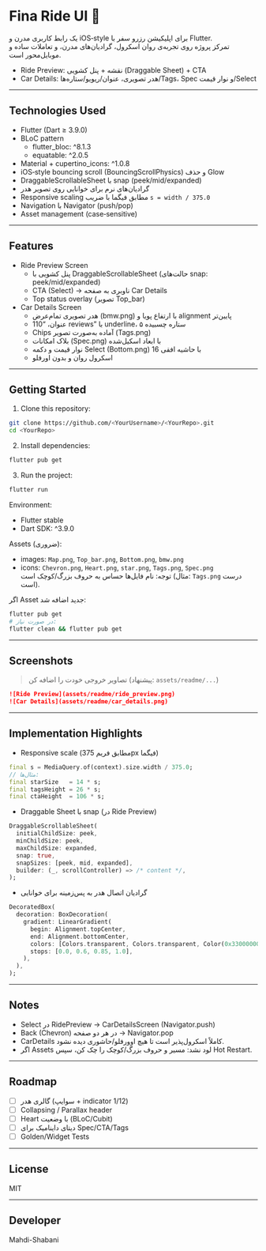 # Fina Ride UI 🚗

یک رابط کاربری مدرن و iOS‑style برای اپلیکیشن رزرو سفر با Flutter.  
تمرکز پروژه روی تجربه‌ی روان اسکرول، گرادیان‌های مدرن، و تعاملات ساده و موبایل‌محور است.

- Ride Preview: نقشه + پنل کشویی (Draggable Sheet) + CTA
- Car Details: هدر تصویری، عنوان/ریویو/ستاره‌ها/Tags، Spec و نوار قیمت/Select

---

## Technologies Used

- Flutter (Dart ≥ 3.9.0)
- BLoC pattern  
  - flutter_bloc: ^8.1.3  
  - equatable: ^2.0.5
- Material + cupertino_icons: ^1.0.8
- iOS‑style bouncing scroll (BouncingScrollPhysics) و حذف Glow
- DraggableScrollableSheet با snap (peek/mid/expanded)
- گرادیان‌های نرم برای خوانایی روی تصویر هدر
- Responsive scaling مطابق فیگما با ضریب `s = width / 375.0`
- Navigation با Navigator (push/pop)
- Asset management (case‑sensitive)

---

## Features

- Ride Preview Screen
  - پنل کشویی با DraggableScrollableSheet (حالت‌های snap: peek/mid/expanded)
  - CTA (Select) → ناوبری به صفحه Car Details
  - Top status overlay (تصویر Top_bar)
- Car Details Screen
  - هدر تصویری تمام‌عرض (bmw.png) با ارتفاع پویا و alignment پایین‌تر
  - عنوان، “110 reviews” با underline، ۵ ستاره چسبیده
  - Chips آماده به‌صورت تصویر (Tags.png)
  - بلاک امکانات (Spec.png) با ابعاد اسکیل‌شده
  - نوار قیمت و دکمه Select (Bottom.png) با حاشیه افقی 16
  - اسکرول روان و بدون اورفلو

---

## Getting Started

1) Clone this repository:
```bash
git clone https://github.com/<YourUsername>/<YourRepo>.git
cd <YourRepo>
```

2) Install dependencies:
```bash
flutter pub get
```

3) Run the project:
```bash
flutter run
```

Environment:
- Flutter stable
- Dart SDK: ^3.9.0

Assets (ضروری):
- images: `Map.png`, `Top_bar.png`, `Bottom.png`, `bmw.png`
- icons: `Chevron.png`, `Heart.png`, `star.png`, `Tags.png`, `Spec.png`  
توجه: نام فایل‌ها حساس به حروف بزرگ/کوچک است (مثال: `Tags.png` درست است).

اگر Asset جدید اضافه شد:
```bash
flutter pub get
# در صورت نیاز:
flutter clean && flutter pub get
```

---

## Screenshots

> تصاویر خروجی خودت را اضافه کن (پیشنهاد: `assets/readme/...`)

```md
![Ride Preview](assets/readme/ride_preview.png)
![Car Details](assets/readme/car_details.png)
```

---

## Implementation Highlights

- Responsive scale (مطابق فریم 375px فیگما)
```dart
final s = MediaQuery.of(context).size.width / 375.0;
// مثال‌ها:
final starSize   = 14 * s;
final tagsHeight = 26 * s;
final ctaHeight  = 106 * s;
```

- Draggable Sheet با snap (در Ride Preview)
```dart
DraggableScrollableSheet(
  initialChildSize: peek,
  minChildSize: peek,
  maxChildSize: expanded,
  snap: true,
  snapSizes: [peek, mid, expanded],
  builder: (_, scrollController) => /* content */,
);
```

- گرادیان اتصال هدر به پس‌زمینه برای خوانایی
```dart
DecoratedBox(
  decoration: BoxDecoration(
    gradient: LinearGradient(
      begin: Alignment.topCenter,
      end: Alignment.bottomCenter,
      colors: [Colors.transparent, Colors.transparent, Color(0x33000000), pageBg],
      stops: [0.0, 0.6, 0.85, 1.0],
    ),
  ),
);
```

---

## Notes

- Select در RidePreview → CarDetailsScreen (Navigator.push)
- Back (Chevron) در هر دو صفحه → Navigator.pop
- CarDetails کاملاً اسکرول‌پذیر است تا هیچ اوورفلو/حاشوری دیده نشود.
- اگر Assets لود نشد: مسیر و حروف بزرگ/کوچک را چک کن، سپس Hot Restart.

---

## Roadmap

- [ ] گالری هدر (سوایپ + indicator 1/12)
- [ ] Collapsing / Parallax header
- [ ] Heart با وضعیت (BLoC/Cubit)
- [ ] دیتای داینامیک برای Spec/CTA/Tags
- [ ] Golden/Widget Tests

---

## License

MIT 

---

## Developer

Mahdi-Shabani